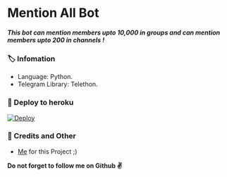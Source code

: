 # Mention All Bot
_**This bot can mention members upto 10,000 in groups and can mention members upto 200 in channels !**_

### 🏷 Infomation
- Language: Python.
- Telegram Library: Telethon.

### 🚀 Deploy to heroku
[![Deploy](https://www.herokucdn.com/deploy/button.svg)](https://heroku.com/deploy?template=https://github.com/ImSaravanakrish/MentionAllBot)

### 🎯 Credits and Other
- [Me](https://github.com/AnjanaMadu) for this Project ;)

**Do not forget to follow me on Github ✌️**
